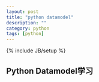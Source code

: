 ```yaml
---
layout: post
title: "python datamodel"
description: ""
category: python
tags: [python]
---
```

{% include JB/setup %}

## Python Datamodel学习
